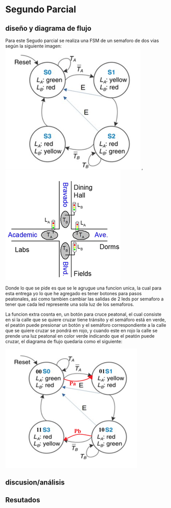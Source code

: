 # Segundo Parcial

## diseño y diagrama de flujo
Para este Segudo parcial se realiza una FSM de un semaforo de dos vias según la siguiente imagen: 
![alt text](image-2.png) , ![alt text](image-1.png)

Donde lo que se pide es que se le agrugue una funcion unica, la cual para esta entrega yo lo que he agregado es tener botones para pasos peatonales, asi como tambien cambiar las salidas de 2 leds por semaforo a tener que cada led represente una sola luz de los semaforos.

La funcion extra cosnta en, un botón para cruce peatonal, el cual consiste en si la calle que se quiere cruzar tiene tránsito y el semáforo está en verde, el peatón puede presionar un botón y el semáforo correspondiente a la calle que se quiere cruzar se pondrá en rojo, y cuando este en rojo la calle se prende una luz peatonal en color verde indicando que el peatón puede cruzar, el diagrama de flujo quedaria como el siguiente: 

![alt text](image-3.png)

## discusion/análisis 

## Resutados


